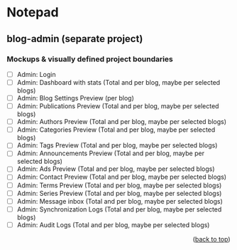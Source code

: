 <a name="readme-top"></a>

# Notepad

## blog-admin (separate project)

### Mockups & visually defined project boundaries

- [ ] Admin: Login 
- [ ] Admin: Dashboard with stats (Total and per blog, maybe per selected blogs)
- [ ] Admin: Blog Settings Preview (per blog)
- [ ] Admin: Publications Preview (Total and per blog, maybe per selected blogs)
- [ ] Admin: Authors Preview (Total and per blog, maybe per selected blogs)
- [ ] Admin: Categories Preview (Total and per blog, maybe per selected blogs)
- [ ] Admin: Tags Preview (Total and per blog, maybe per selected blogs)
- [ ] Admin: Announcements Preview (Total and per blog, maybe per selected blogs)
- [ ] Admin: Ads Preview (Total and per blog, maybe per selected blogs)
- [ ] Admin: Contact Preview (Total and per blog, maybe per selected blogs)
- [ ] Admin: Terms Preview (Total and per blog, maybe per selected blogs)
- [ ] Admin: Series Preview (Total and per blog, maybe per selected blogs)
- [ ] Admin: Message inbox (Total and per blog, maybe per selected blogs)
- [ ] Admin: Synchronization Logs (Total and per blog, maybe per selected blogs)
- [ ] Admin: Audit Logs (Total and per blog, maybe per selected blogs)

<p align="right">(<a href="#readme-top">back to top</a>)</p>


